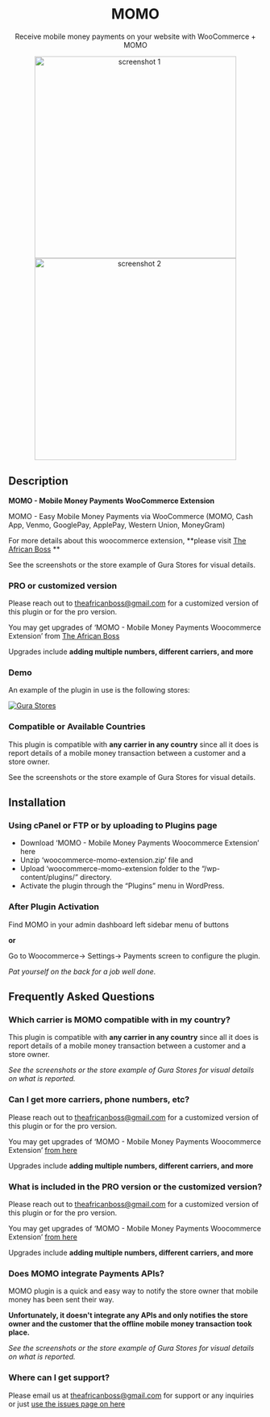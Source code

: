 
<center>
<h1>MOMO</h1>
  
  <p>Receive mobile money payments on your website with WooCommerce + MOMO</p>
  
  <p><img alt="screenshot 1" style=”display:block; align: left” src="https://theafricanboss.com/wp-content/uploads/2020/05/momo-backend-screencapture.jpg" width="400"/> <img alt="screenshot 2" style=”display:block; align: right” src="https://theafricanboss.com/wp-content/uploads/2020/05/momo-frontend-screencapture.jpg" width="400"/></p>
    
</center>

## Description

**MOMO - Mobile Money Payments WooCommerce Extension**

MOMO - Easy Mobile Money Payments via WooCommerce (MOMO, Cash App, Venmo, GooglePay, ApplePay, Western Union, MoneyGram)

For more details about this woocommerce extension, **please visit [The African Boss](https://theafricanboss.com/momo "Here") **

See the screenshots or the store example of Gura Stores for visual details.

### PRO or customized version

Please reach out to theafricanboss@gmail.com for a customized version of this plugin or for the pro version.

You may get upgrades of ‘MOMO - Mobile Money Payments Woocommerce Extension’ from [The African Boss](https://theafricanboss.com/momo "Here")

Upgrades include **adding multiple numbers, different carriers, and more**

### Demo

An example of the plugin in use is the following stores:

[![Gura Stores](https://theafricanboss.com/wp-content/uploads/2020/05/demo_site.png)](https://gurastores.com/)


### Compatible or Available Countries

This plugin is compatible with **any carrier in any country** since all it does is report details of a mobile money transaction between a customer and a store owner.

See the screenshots or the store example of Gura Stores for visual details.

## Installation

### Using cPanel or FTP or by uploading to Plugins page

* Download ‘MOMO - Mobile Money Payments Woocommerce Extension’ here
* Unzip ‘woocommerce-momo-extension.zip’ file and
* Upload ‘woocommerce-momo-extension folder to the “/wp-content/plugins/” directory.
* Activate the plugin through the “Plugins” menu in WordPress.

### After Plugin Activation

Find MOMO in your admin dashboard left sidebar menu of buttons 

**or**

Go to Woocommerce-> Settings-> Payments screen to configure the plugin.

*Pat yourself on the back for a job well done.*

## Frequently Asked Questions

### Which carrier is MOMO compatible with in my country?

This plugin is compatible with **any carrier in any country** since all it does is report details of a mobile money transaction between a customer and a store owner.

*See the screenshots or the store example of Gura Stores for visual details on what is reported.*

### Can I get more carriers, phone numbers, etc?

Please reach out to theafricanboss@gmail.com for a customized version of this plugin or for the pro version.

You may get upgrades of ‘MOMO - Mobile Money Payments Woocommerce Extension’ [from here](https://theafricanboss.com/momo)

Upgrades include **adding multiple numbers, different carriers, and more**

### What is included in the PRO version or the customized version?

Please reach out to theafricanboss@gmail.com for a customized version of this plugin or for the pro version.

You may get upgrades of ‘MOMO - Mobile Money Payments Woocommerce Extension’ [from here](https://theafricanboss.com/momo)

Upgrades include **adding multiple numbers, different carriers, and more**

### Does MOMO integrate Payments APIs?

MOMO plugin is a quick and easy way to notify the store owner that mobile money has been sent their way.

**Unfortunately, it doesn't integrate any APIs and only notifies the store owner and the customer that the offline mobile money transaction took place.**

*See the screenshots or the store example of Gura Stores for visual details on what is reported.*

### Where can I get support?

Please email us at theafricanboss@gmail.com for support or any inquiries or just [use the issues page on here](https://github.com/theafricanboss/woocommerce-momo/issues)
